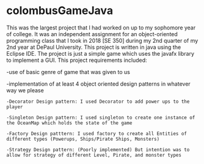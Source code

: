 # colombusGameJava



This was the largest project that I had worked on up to my sophomore year of college. It was an independent assignment for an object-oriented programming class that I took in 2018 [SE 350] during my 2nd quarter of my 2nd year at DePaul University. This project is written in java using the Eclipse IDE. The project is just a simple game which uses the javafx library to implement a GUI. This project requirements included:
  
  -use of basic genre of game that was given to us
  
  -implementation of at least 4 object oriented design patterns in whatever way we please
  
    -Decorator Design pattern: I used Decorator to add power ups to the player
    
    -Singleton Design pattern: I used singleton to create one instance of the OceanMap which holds the state of the game
    
    -Factory Design patttern: I used factory to create all Entities of different types (Powerups, Ships/Pirate Ships, Monsters)
    
    -Strategy Design pattern: (Poorly implemented) But intention was to allow for strategy of different Level, Pirate, and monster types
    
